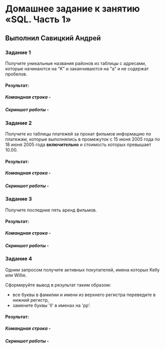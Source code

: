 # Домашнее задание к занятию «SQL. Часть 1»

## Выполнил Савицкий Андрей

### Задание 1

Получите уникальные названия районов из таблицы с адресами, которые начинаются на “K” и заканчиваются на “a” и не содержат пробелов.

#### Результат:
#####  Командная строка -

#####  Скриншот работы -


### Задание 2

Получите из таблицы платежей за прокат фильмов информацию по платежам, которые выполнялись в промежуток с 15 июня 2005 года по 18 июня 2005 года **включительно** и стоимость которых превышает 10.00.

#### Результат:
#####  Командная строка -

#####  Скриншот работы -


### Задание 3

Получите последние пять аренд фильмов.

#### Результат:
#####  Командная строка -

#####  Скриншот работы -


### Задание 4

Одним запросом получите активных покупателей, имена которых Kelly или Willie. 

Сформируйте вывод в результат таким образом:
- все буквы в фамилии и имени из верхнего регистра переведите в нижний регистр,
- замените буквы 'll' в именах на 'pp'.

#### Результат:
#####  Командная строка -

#####  Скриншот работы -



